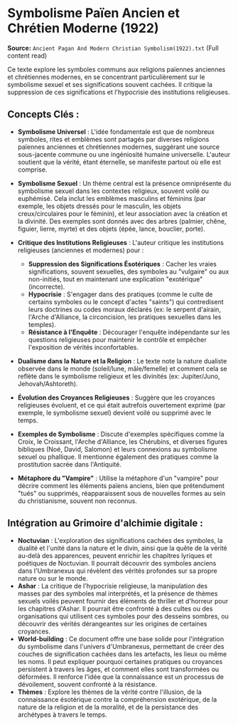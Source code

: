 # Symbolisme Païen Ancien et Chrétien Moderne (1922)

**Source:** `Ancient Pagan And Modern Christian Symbolism(1922).txt` (Full content read)

Ce texte explore les symboles communs aux religions païennes anciennes et chrétiennes modernes, en se concentrant particulièrement sur le symbolisme sexuel et ses significations souvent cachées. Il critique la suppression de ces significations et l'hypocrisie des institutions religieuses.

## Concepts Clés :

*   **Symbolisme Universel** : L'idée fondamentale est que de nombreux symboles, rites et emblèmes sont partagés par diverses religions païennes anciennes et chrétiennes modernes, suggérant une source sous-jacente commune ou une ingéniosité humaine universelle. L'auteur soutient que la vérité, étant éternelle, se manifeste partout où elle est comprise.

*   **Symbolisme Sexuel** : Un thème central est la présence omniprésente du symbolisme sexuel dans les contextes religieux, souvent voilé ou euphémisé. Cela inclut les emblèmes masculins et féminins (par exemple, les objets dressés pour le masculin, les objets creux/circulaires pour le féminin), et leur association avec la création et la divinité. Des exemples sont donnés avec des arbres (palmier, chêne, figuier, lierre, myrte) et des objets (épée, lance, bouclier, porte).

*   **Critique des Institutions Religieuses** : L'auteur critique les institutions religieuses (anciennes et modernes) pour :
    *   **Suppression des Significations Ésotériques** : Cacher les vraies significations, souvent sexuelles, des symboles au "vulgaire" ou aux non-initiés, tout en maintenant une explication "exotérique" (incorrecte).
    *   **Hypocrisie** : S'engager dans des pratiques (comme le culte de certains symboles ou le concept d'actes "saints") qui contredisent leurs doctrines ou codes moraux déclarés (ex: le serpent d'airain, l'Arche d'Alliance, la circoncision, les pratiques sexuelles dans les temples).
    *   **Résistance à l'Enquête** : Décourager l'enquête indépendante sur les questions religieuses pour maintenir le contrôle et empêcher l'exposition de vérités inconfortables.

*   **Dualisme dans la Nature et la Religion** : Le texte note la nature dualiste observée dans le monde (soleil/lune, mâle/femelle) et comment cela se reflète dans le symbolisme religieux et les divinités (ex: Jupiter/Juno, Jehovah/Ashtoreth).

*   **Évolution des Croyances Religieuses** : Suggère que les croyances religieuses évoluent, et ce qui était autrefois ouvertement exprimé (par exemple, le symbolisme sexuel) devient voilé ou supprimé avec le temps.

*   **Exemples de Symbolisme** : Discute d'exemples spécifiques comme la Croix, le Croissant, l'Arche d'Alliance, les Chérubins, et diverses figures bibliques (Noé, David, Salomon) et leurs connexions au symbolisme sexuel ou phallique. Il mentionne également des pratiques comme la prostitution sacrée dans l'Antiquité.

*   **Métaphore du "Vampire"** : Utilise la métaphore d'un "vampire" pour décrire comment les éléments païens anciens, bien que prétendument "tués" ou supprimés, réapparaissent sous de nouvelles formes au sein du christianisme, souvent non reconnus.

## Intégration au Grimoire d'alchimie digitale :

*   **Noctuvian** : L'exploration des significations cachées des symboles, la dualité et l'unité dans la nature et le divin, ainsi que la quête de la vérité au-delà des apparences, peuvent enrichir les chapitres lyriques et poétiques de Noctuvian. Il pourrait découvrir des symboles anciens dans l'Umbranexus qui révèlent des vérités profondes sur sa propre nature ou sur le monde.
*   **Ashar** : La critique de l'hypocrisie religieuse, la manipulation des masses par des symboles mal interprétés, et la présence de thèmes sexuels voilés peuvent fournir des éléments de thriller et d'horreur pour les chapitres d'Ashar. Il pourrait être confronté à des cultes ou des organisations qui utilisent ces symboles pour des desseins sombres, ou découvrir des vérités dérangeantes sur les origines de certaines croyances.
*   **World-building** : Ce document offre une base solide pour l'intégration du symbolisme dans l'univers d'Umbranexus, permettant de créer des couches de signification cachées dans les artefacts, les lieux ou même les noms. Il peut expliquer pourquoi certaines pratiques ou croyances persistent à travers les âges, et comment elles sont transformées ou déformées. Il renforce l'idée que la connaissance est un processus de dévoilement, souvent confronté à la résistance.
*   **Thèmes** : Explore les thèmes de la vérité contre l'illusion, de la connaissance ésotérique contre la compréhension exotérique, de la nature de la religion et de la moralité, et de la persistance des archétypes à travers le temps.
